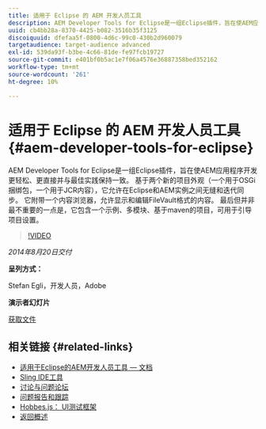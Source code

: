 ```yaml
---
title: 适用于 Eclipse 的 AEM 开发人员工具
description: AEM Developer Tools for Eclipse是一组Eclipse插件，旨在使AEM应用程序开发更轻松、更直接并与最佳实践保持一致。 基于两个新的项目外观（一个用于OSGi捆绑包，一个用于JCR内容），它允许在Eclipse和AEM实例之间无缝和迭代同步。 它附带一个内容浏览器，允许显示和编辑FileVault格式的内容。 最后但并非最不重要的一点是，它包含一个示例、多模块、基于maven的项目，可用于引导项目设置。
uuid: cb4bb28a-8370-4425-b082-3516b35f3125
discoiquuid: dfefaa5f-0800-4d6c-99c0-430b2d960079
targetaudience: target-audience advanced
exl-id: 539da93f-b3be-4c66-81de-fe97fcb19727
source-git-commit: e401bf0b5ac1e7f06a4576e36887358bed352162
workflow-type: tm+mt
source-wordcount: '261'
ht-degree: 10%

---
```


# 适用于 Eclipse 的 AEM 开发人员工具{#aem-developer-tools-for-eclipse}

AEM Developer Tools for Eclipse是一组Eclipse插件，旨在使AEM应用程序开发更轻松、更直接并与最佳实践保持一致。 基于两个新的项目外观（一个用于OSGi捆绑包，一个用于JCR内容），它允许在Eclipse和AEM实例之间无缝和迭代同步。 它附带一个内容浏览器，允许显示和编辑FileVault格式的内容。 最后但并非最不重要的一点是，它包含一个示例、多模块、基于maven的项目，可用于引导项目设置。

>[!VIDEO](https://video.tv.adobe.com/v/19465/?quality=9)

*2014年8月20日交付*

**呈列方式：**

Stefan Egli，开发人员，Adobe

**演示者幻灯片**

[获取文件](assets/aem-dev-tools-cq-gems.pdf)

## 相关链接 {#related-links}

* [适用于Eclipse的AEM开发人员工具 — 文档](https://experienceleague.adobe.com/docs/experience-manager-cloud-service/content/implementing/developer-tools/eclipse.html)
* [Sling IDE工具](https://sling.apache.org/documentation/development/ide-tooling.html)
* [讨论与问题论坛](https://help-forums.adobe.com/content/adobeforums/en/experience-manager-forum/adobe-experience-manager.html)
* [问题报告和跟踪](https://github.com/Adobe-Marketing-Cloud/aem-eclipse-developer-tools/issues)
* [Hobbes.js： UI测试框架](https://docs.adobe.com/docs/en/aem/6-0/develop/components/hobbes.html)
* [返回概述](https://helpx.adobe.com/experience-manager/kt/eseminars/gems/aem-index.html)
